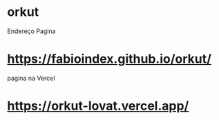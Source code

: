 # orkut

Endereço Pagina  
# https://fabioindex.github.io/orkut/

pagina na Vercel
# https://orkut-lovat.vercel.app/
